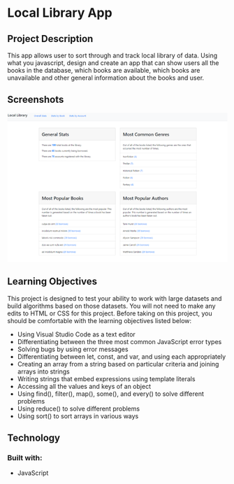 # Local Library App
## Project Description
This app allows user to sort through and track local library of data. Using what you javascript, design and create an app that can show users all the books in the database, which books are available, which books are unavailable and other general information about the books and user.

## Screenshots

![HomeScreen](/images/homescreen.png)

## Learning Objectives
This project is designed to test your ability to work with large datasets and build algorithms based on those datasets. You will not need to make any edits to HTML or CSS for this project. Before taking on this project, you should be comfortable with the learning objectives listed below:

- Using Visual Studio Code as a text editor
- Differentiating between the three most common JavaScript error types
- Solving bugs by using error messages
- Differentiating between let, const, and var, and using each appropriately
- Creating an array from a string based on particular criteria and joining arrays into strings
- Writing strings that embed expressions using template literals
- Accessing all the values and keys of an object
- Using find(), filter(), map(), some(), and every() to solve different problems
- Using reduce() to solve different problems
- Using sort() to sort arrays in various ways

## Technology
### Built with:
- JavaScript
